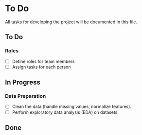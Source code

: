 # To Do

All tasks for developing the project will be documented in this file.

## To Do

### Roles
- [ ] Define roles for team members
- [ ] Assign tasks for each person

## In Progress

### Data Preparation
- [ ] Clean the data (handle missing values, normalize features).
- [ ] Perform exploratory data analysis (EDA) on datasets.

## Done